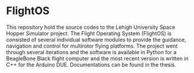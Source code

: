 # FlightOS
This repository hold the source codes to the Lehigh University Space Hopper Simulator project. The Flight Operating System (FlightOS) is consisted of several individual software modules to provide the guidance, navigation and control for multirotor flying platforms. The project went through several iterations and the software is available in Python for a BeagleBone Black flight computer and the most recent version is written in C++ for the Arduino DUE. Documentations can be found in the thesis.


